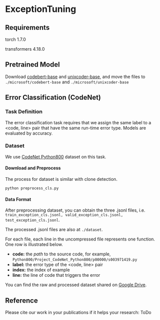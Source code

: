 # ExceptionTuning

## Requirements

torch 1.7.0

transformers 4.18.0

## Pretrained Model

Download [codebert-base](https://huggingface.co/microsoft/codebert-base) and [unixcoder-base](https://huggingface.co/microsoft/unixcoder-base), and move the files to ```./microsoft/codebert-base``` and ```./microsoft/unixcoder-base```

## Error Classification (CodeNet)

### Task Definition

The error classification task requires that we assign the same label to a <code, line> pair that have the same run-time error type.
Models are evaluated by accuracy.


### Dataset

We use [CodeNet Python800](https://arxiv.org/abs/2105.12655) dataset on this task.


#### Download and Preprocess

The process for dataset is similar with clone detection.
```shell
python preprocess_cls.py
```

#### Data Format

After preprocessing dataset, you can obtain the three .jsonl files, 
i.e. `train_exception_cls.jsonl, valid_exception_cls.jsonl, test_exception_cls.jsonl`.

The processed .jsonl files are also at ```./dataset```.

For each file, each line in the uncompressed file represents one function. One row is illustrated below.

   - **code:** the *path* to the source code, for example, `Python800/Project_CodeNet_Python800/p00000/s003971419.py`
   - **label:** the error type of the <code, line> pair
   - **index:** the index of example
   - **line:** the line of code that triggers the error

You can find the raw and processed dataset shared on [Google Drive](https://drive.google.com/drive/folders/1wjSqOsBA2vd3zj7kr6LsaBEGouLcrERL?usp=sharing).



## Reference

Please cite our work in your publications if it helps your research:
ToDo